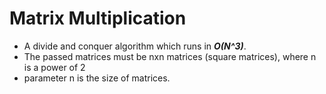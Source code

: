 # Matrix Multiplication
- A divide and conquer algorithm which runs in ***O(N^3)***.
- The passed matrices must be nxn matrices (square matrices), where n is a power of 2
- parameter n is the size of matrices.
